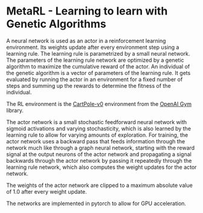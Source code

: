 # MetaRL - Learning to learn with Genetic Algorithms

A neural network is used as an actor in a reinforcement learning environment. 
Its weights update after every environment step using a learning rule.
The learning rule is parametrized by a small neural network.
The parameters of the learning rule network are optimized by a genetic algorithm to maximize the cumulative reward of the actor. 
An individual of the genetic algorithm is a vector of parameters of the learning rule.
It gets evaluated by running the actor in an environment for a fixed number of steps and summing up the rewards to determine the fitness of the individual.

The RL environment is the [CartPole-v0](https://gym.openai.com/envs/CartPole-v0/) environment from the [OpenAI Gym](https://gym.openai.com/) library.

The actor network is a small stochastic feedforward neural network with sigmoid activations and varying stochasticity, which is also learned by the learning rule to allow for varying amounts of exploration.
For training, the actor network uses a backward pass that feeds information through the network much like through a graph neural network, starting with the reward signal at the output neurons of the actor network and propagating a signal backwards through the actor network by passing it repeatedly through the learning rule network, which also computes the weight updates for the actor network.

The weights of the actor network are clipped to a maximum absolute value of 1.0 after every weight update.

The networks are implemented in pytorch to allow for GPU acceleration.